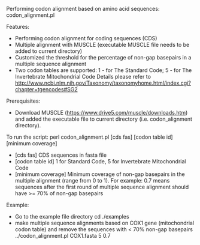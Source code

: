 Performing codon alignment based on amino acid sequences: codon_alignment.pl

Features:
 - Performing codon alignment for coding sequences (CDS)
 - Multiple alignment with MUSCLE (executable MUSCLE file needs to be added to current directory)
 - Customized the threshold for the percentage of non-gap basepairs in a multiple sequence alignment
 - Two codon tables are supported:
        1 - for The Standard Code;
        5 - for The Invertebrate Mitochondrial Code
        Details please refer to http://www.ncbi.nlm.nih.gov/Taxonomy/taxonomyhome.html/index.cgi?chapter=tgencodes#SG2

Prerequisites:
 - Download MUSCLE (https://www.drive5.com/muscle/downloads.htm) and added the executable file to current directory (i.e. codon_alignment directory).

To run the script: 
perl codon_alignment.pl [cds fas] [codon table id] [minimum coverage]

 - [cds fas] 	    CDS sequences in fasta file
 - [codon table id]    1 for Standard Code, 5 for Invertebrate Mitochondrial Code
 - [minimum coverage]  Minimum coverage of non-gap basepairs in the multiple alignment (range from 0 to 1). 
		    For example: 0.7 means sequences after the first round of multiple sequence alignment should have >= 70% of non-gap basepairs

Example: 
 - Go to the example file directory 
 cd ./examples
 - make multiple sequence alignments based on COX1 gene (mitochondrial codon table) and remove the sequences with < 70% non-gap basepairs
  ../codon_alignment.pl COX1.fasta 5 0.7
